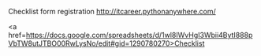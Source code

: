 Checklist form registration http://itcareer.pythonanywhere.com/ 

<a href=https://docs.google.com/spreadsheets/d/1wl8IWvHgI3Wbii4BytI888pVbTW8utJTBO00RwLysNo/edit#gid=1290780270>Checklist</a>
